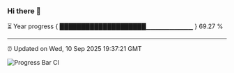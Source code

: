### Hi there 👋

⏳ Year progress { ████████████████████▁▁▁▁▁▁▁▁▁▁ } 69.27 %

---

⏰ Updated on Wed, 10 Sep 2025 19:37:21 GMT

![Progress Bar CI](https://github.com/IshwaranRudhara/GIT-ACTION/workflows/Progress%20Bar%20CI/badge.svg)
